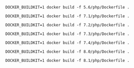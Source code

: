 `DOCKER_BUILDKIT=1 docker build -f 5.6/php/Dockerfile .`

`DOCKER_BUILDKIT=1 docker build -f 7.1/php/Dockerfile .`

`DOCKER_BUILDKIT=1 docker build -f 7.2/php/Dockerfile .`

`DOCKER_BUILDKIT=1 docker build -f 7.3/php/Dockerfile .`

`DOCKER_BUILDKIT=1 docker build -f 7.4/php/Dockerfile .`

`DOCKER_BUILDKIT=1 docker build -f 8.0/php/Dockerfile .`

`DOCKER_BUILDKIT=1 docker build -f 8.1/php/Dockerfile .`
